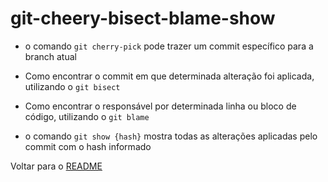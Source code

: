 # git-cheery-bisect-blame-show

- o comando `git cherry-pick` pode trazer um commit específico para a branch atual

- Como encontrar o commit em que determinada alteração foi aplicada, utilizando o `git bisect`

- Como encontrar o responsável por determinada linha ou bloco de código, utilizando o `git blame`

- o comando `git show {hash}` mostra todas as alterações aplicadas pelo commit com o hash informado

Voltar para o [README](/README.md)
